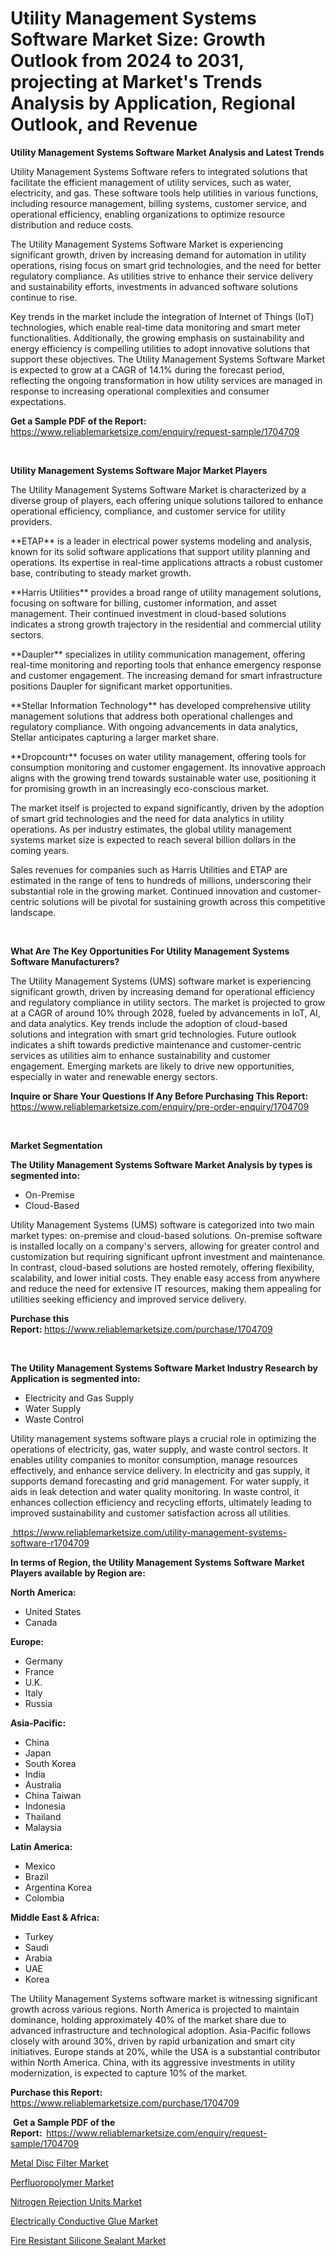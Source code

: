 <p><h1>Utility Management Systems Software Market Size: Growth Outlook from 2024 to 2031, projecting at Market's Trends Analysis by Application, Regional Outlook, and Revenue</h1></p><p><strong>Utility Management Systems Software Market Analysis and Latest Trends</strong></p>
<p><p>Utility Management Systems Software refers to integrated solutions that facilitate the efficient management of utility services, such as water, electricity, and gas. These software tools help utilities in various functions, including resource management, billing systems, customer service, and operational efficiency, enabling organizations to optimize resource distribution and reduce costs.</p><p>The Utility Management Systems Software Market is experiencing significant growth, driven by increasing demand for automation in utility operations, rising focus on smart grid technologies, and the need for better regulatory compliance. As utilities strive to enhance their service delivery and sustainability efforts, investments in advanced software solutions continue to rise.</p><p>Key trends in the market include the integration of Internet of Things (IoT) technologies, which enable real-time data monitoring and smart meter functionalities. Additionally, the growing emphasis on sustainability and energy efficiency is compelling utilities to adopt innovative solutions that support these objectives. The Utility Management Systems Software Market is expected to grow at a CAGR of 14.1% during the forecast period, reflecting the ongoing transformation in how utility services are managed in response to increasing operational complexities and consumer expectations.</p></p>
<p><strong>Get a Sample PDF of the Report:&nbsp;</strong> <a href="https://www.reliablemarketsize.com/enquiry/request-sample/1704709?utm_campaign=1592&utm_medium=2&utm_source=Github&utm_content=ia&utm_term=21102024&utm_id=utility-management-systems-software">https://www.reliablemarketsize.com/enquiry/request-sample/1704709</a></p>
<p>&nbsp;</p>
<p><strong>Utility Management Systems Software Major Market Players</strong></p>
<p><p>The Utility Management Systems Software Market is characterized by a diverse group of players, each offering unique solutions tailored to enhance operational efficiency, compliance, and customer service for utility providers.</p><p>**ETAP** is a leader in electrical power systems modeling and analysis, known for its solid software applications that support utility planning and operations. Its expertise in real-time applications attracts a robust customer base, contributing to steady market growth.</p><p>**Harris Utilities** provides a broad range of utility management solutions, focusing on software for billing, customer information, and asset management. Their continued investment in cloud-based solutions indicates a strong growth trajectory in the residential and commercial utility sectors.</p><p>**Daupler** specializes in utility communication management, offering real-time monitoring and reporting tools that enhance emergency response and customer engagement. The increasing demand for smart infrastructure positions Daupler for significant market opportunities.</p><p>**Stellar Information Technology** has developed comprehensive utility management solutions that address both operational challenges and regulatory compliance. With ongoing advancements in data analytics, Stellar anticipates capturing a larger market share.</p><p>**Dropcountr** focuses on water utility management, offering tools for consumption monitoring and customer engagement. Its innovative approach aligns with the growing trend towards sustainable water use, positioning it for promising growth in an increasingly eco-conscious market.</p><p>The market itself is projected to expand significantly, driven by the adoption of smart grid technologies and the need for data analytics in utility operations. As per industry estimates, the global utility management systems market size is expected to reach several billion dollars in the coming years.</p><p>Sales revenues for companies such as Harris Utilities and ETAP are estimated in the range of tens to hundreds of millions, underscoring their substantial role in the growing market. Continued innovation and customer-centric solutions will be pivotal for sustaining growth across this competitive landscape.</p></p>
<p>&nbsp;</p>
<p><strong>What Are The Key Opportunities For Utility Management Systems Software Manufacturers?</strong></p>
<p><p>The Utility Management Systems (UMS) software market is experiencing significant growth, driven by increasing demand for operational efficiency and regulatory compliance in utility sectors. The market is projected to grow at a CAGR of around 10% through 2028, fueled by advancements in IoT, AI, and data analytics. Key trends include the adoption of cloud-based solutions and integration with smart grid technologies. Future outlook indicates a shift towards predictive maintenance and customer-centric services as utilities aim to enhance sustainability and customer engagement. Emerging markets are likely to drive new opportunities, especially in water and renewable energy sectors.</p></p>
<p><strong>Inquire or Share Your Questions If Any Before Purchasing This Report:</strong> <a href="https://www.reliablemarketsize.com/enquiry/pre-order-enquiry/1704709?utm_campaign=1592&utm_medium=2&utm_source=Github&utm_content=ia&utm_term=21102024&utm_id=utility-management-systems-software">https://www.reliablemarketsize.com/enquiry/pre-order-enquiry/1704709</a></p>
<p>&nbsp;</p>
<p><strong>Market Segmentation</strong></p>
<p><strong>The Utility Management Systems Software Market Analysis by types is segmented into:</strong></p>
<p><ul><li>On-Premise</li><li>Cloud-Based</li></ul></p>
<p><p>Utility Management Systems (UMS) software is categorized into two main market types: on-premise and cloud-based solutions. On-premise software is installed locally on a company's servers, allowing for greater control and customization but requiring significant upfront investment and maintenance. In contrast, cloud-based solutions are hosted remotely, offering flexibility, scalability, and lower initial costs. They enable easy access from anywhere and reduce the need for extensive IT resources, making them appealing for utilities seeking efficiency and improved service delivery.</p></p>
<p><strong>Purchase this Report:&nbsp;</strong><a href="https://www.reliablemarketsize.com/purchase/1704709?utm_campaign=1592&utm_medium=2&utm_source=Github&utm_content=ia&utm_term=21102024&utm_id=utility-management-systems-software">https://www.reliablemarketsize.com/purchase/1704709</a></p>
<p>&nbsp;</p>
<p><strong>The Utility Management Systems Software Market Industry Research by Application is segmented into:</strong></p>
<p><ul><li>Electricity and Gas Supply</li><li>Water Supply</li><li>Waste Control</li></ul></p>
<p><p>Utility management systems software plays a crucial role in optimizing the operations of electricity, gas, water supply, and waste control sectors. It enables utility companies to monitor consumption, manage resources effectively, and enhance service delivery. In electricity and gas supply, it supports demand forecasting and grid management. For water supply, it aids in leak detection and water quality monitoring. In waste control, it enhances collection efficiency and recycling efforts, ultimately leading to improved sustainability and customer satisfaction across all utilities.</p></p>
<p><a href="https://www.reliablemarketsize.com/utility-management-systems-software-r1704709?utm_campaign=1592&utm_medium=2&utm_source=Github&utm_content=ia&utm_term=21102024&utm_id=utility-management-systems-software">&nbsp;https://www.reliablemarketsize.com/utility-management-systems-software-r1704709</a></p>
<p><strong>In terms of Region, the Utility Management Systems Software Market Players available by Region are:</strong></p>
<p>
    <p> <strong> North America: </strong>
        <ul>
            <li>United States</li>
            <li>Canada</li>
        </ul>
        </p> 
    <p> <strong> Europe: </strong>
        <ul>
            <li>Germany</li>
            <li>France</li>
            <li>U.K.</li>
            <li>Italy</li>
            <li>Russia</li>
        </ul>
        </p> 
    <p> <strong> Asia-Pacific: </strong>
        <ul>
            <li>China</li>
            <li>Japan</li>
            <li>South Korea</li>
            <li>India</li>
            <li>Australia</li>
            <li>China Taiwan</li>
            <li>Indonesia</li>
            <li>Thailand</li>
            <li>Malaysia</li>
        </ul>
        </p> 
    <p> <strong> Latin America: </strong>
        <ul>
            <li>Mexico</li>
            <li>Brazil</li>
            <li>Argentina Korea</li>
            <li>Colombia</li>
        </ul>
        </p> 
    <p> <strong> Middle East & Africa: </strong>
        <ul>
            <li>Turkey</li>
            <li>Saudi</li>
            <li>Arabia</li>
            <li>UAE</li>
            <li>Korea</li>
        </ul>
    </p>
    </p>
<p><p>The Utility Management Systems software market is witnessing significant growth across various regions. North America is projected to maintain dominance, holding approximately 40% of the market share due to advanced infrastructure and technological adoption. Asia-Pacific follows closely with around 30%, driven by rapid urbanization and smart city initiatives. Europe stands at 20%, while the USA is a substantial contributor within North America. China, with its aggressive investments in utility modernization, is expected to capture 10% of the market.</p></p>
<p><strong>Purchase this Report: </strong><a href="https://www.reliablemarketsize.com/purchase/1704709?utm_campaign=1592&utm_medium=2&utm_source=Github&utm_content=ia&utm_term=21102024&utm_id=utility-management-systems-software">https://www.reliablemarketsize.com/purchase/1704709</a></p>
<p>&nbsp;<strong>Get a Sample PDF of the Report:&nbsp;&nbsp;</strong><a href="https://www.reliablemarketsize.com/enquiry/request-sample/1704709?utm_campaign=1592&utm_medium=2&utm_source=Github&utm_content=ia&utm_term=21102024&utm_id=utility-management-systems-software">https://www.reliablemarketsize.com/enquiry/request-sample/1704709</a></p>
<p><strong></strong></p>
<p><p><a href="https://www.linkedin.com/pulse/global-metal-disc-filter-market-landscape-future-trends-strategic-p5gne?utm_campaign=1592&utm_medium=2&utm_source=Github&utm_content=ia&utm_term=21102024&utm_id=utility-management-systems-software">Metal Disc Filter Market</a></p><p><a href="https://www.linkedin.com/pulse/perfluoropolymer-market-research-report-exploring-size-revenue-qilhe?utm_campaign=1592&utm_medium=2&utm_source=Github&utm_content=ia&utm_term=21102024&utm_id=utility-management-systems-software">Perfluoropolymer Market</a></p><p><a href="https://issuu.com/reportprime-2/docs/nitrogen-rejection-units-market-siz_dd93b8ab92fb2e?utm_campaign=1592&utm_medium=2&utm_source=Github&utm_content=ia&utm_term=21102024&utm_id=utility-management-systems-software">Nitrogen Rejection Units Market</a></p><p><a href="https://www.linkedin.com/pulse/electrically-conductive-glue-sector-surge-72-growth-roadmap-d6qje?utm_campaign=1592&utm_medium=2&utm_source=Github&utm_content=ia&utm_term=21102024&utm_id=utility-management-systems-software">Electrically Conductive Glue Market</a></p><p><a href="https://www.linkedin.com/pulse/market-dynamics-future-trends-global-fire-resistant-silicone-pr4ce?utm_campaign=1592&utm_medium=2&utm_source=Github&utm_content=ia&utm_term=21102024&utm_id=utility-management-systems-software">Fire Resistant Silicone Sealant Market</a></p></p>